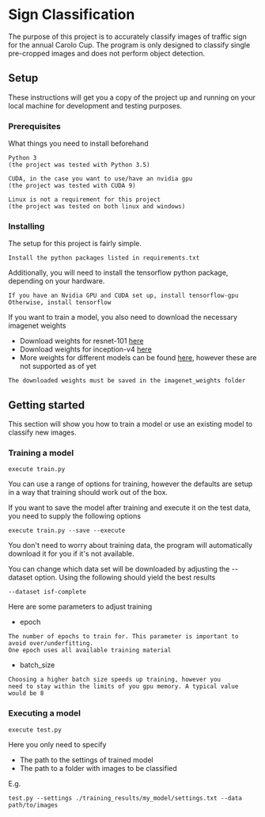 # Sign Classification

The purpose of this project is to accurately classify images of traffic sign for the annual Carolo Cup.
The program is only designed to classify single pre-cropped images and does not perform object detection. 

## Setup

These instructions will get you a copy of the project up and running on your local machine for development and testing purposes. 
### Prerequisites

What things you need to install beforehand

```
Python 3
(the project was tested with Python 3.5)
```

```
CUDA, in the case you want to use/have an nvidia gpu
(the project was tested with CUDA 9)
```

```
Linux is not a requirement for this project
(the project was tested on both linux and windows)
```

### Installing

The setup for this project is fairly simple.

```
Install the python packages listed in requirements.txt
```

Additionally, you will need to install the tensorflow python package, depending on your hardware.
```
If you have an Nvidia GPU and CUDA set up, install tensorflow-gpu
Otherwise, install tensorflow
```

If you want to train a model, you also need to download the necessary imagenet weights

* Download weights for resnet-101 [here](https://drive.google.com/file/d/0Byy2AcGyEVxfTmRRVmpGWDczaXM/view)
* Download weights for inception-v4 [here](https://github.com/kentsommer/keras-inceptionV4/releases/download/2.0/inception-v4_weights_tf_dim_ordering_tf_kernels.h5)
* More weights for different models can be found [here](https://github.com/flyyufelix/cnn_finetune#imagenet-pretrained-models), however these are not supported as of yet
```
The downloaded weights must be saved in the imagenet_weights folder
```

## Getting started

This section will show you how to train a model or use an existing model to classify new images.

### Training a model

```
execute train.py
```

You can use a range of options for training, however the defaults are setup in a way that training should work out of the box.

If you want to save the model after training and execute it on the test data, you need to supply the following options

```
execute train.py --save --execute
```


You don't need to worry about training data, the program 
will automatically download it for you if it's not available.

You can change which data set will be downloaded by adjusting the --dataset option.
Using the following should yield the best results

```
--dataset isf-complete
```

Here are some parameters to adjust training

* epoch
```
The number of epochs to train for. This parameter is important to avoid over/underfitting.
One epoch uses all available training material
```

* batch_size

```
Choosing a higher batch size speeds up training, however you
need to stay within the limits of you gpu memory. A typical value would be 8
```

### Executing a model

```
execute test.py
```

Here you only need to specify 
* The path to the settings of trained model
* The path to a folder with images to be classified 

E.g.


```
test.py --settings ./training_results/my_model/settings.txt --data path/to/images
```